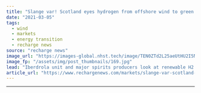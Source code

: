 ```yaml
---
title: "Slange var! Scotland eyes hydrogen from offshore wind to green iconic whisky distilleries"
date: "2021-03-05"
tags: 
  - wind
  - markets
  - energy transition
  - recharge news
source: "recharge news"
image_url: "https://images-global.nhst.tech/image/TEN0ZTd2L25aeUtHU2I5N2dVbEZLMGNwdVYwcndTVTJJaStJZnZuNTBIQT0=/nhst/binary/0777966e3caaa18e654bc9f3b5a81ad7"
image_fp: "/assets/img/post_thumbnails/169.jpg"
lead: "Iberdrola unit and major spirits producers look at renewable H2 hub in Cromarty Firth to tap turbines at sea"
article_url: "https://www.rechargenews.com/markets/slange-var-scotland-eyes-hydrogen-from-offshore-wind-to-green-iconic-whisky-distilleries/2-1-975147"
---
```


---

